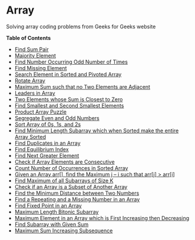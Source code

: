 # Array
Solving array coding problems from Geeks for Geeks website

**Table of Contents**

* [Find Sum Pair](http://www.geeksforgeeks.org/write-a-c-program-that-given-a-set-a-of-n-numbers-and-another-number-x-determines-whether-or-not-there-exist-two-elements-in-s-whose-sum-is-exactly-x/)
* [Majority Element](http://www.geeksforgeeks.org/majority-element/)
* [Find Number Occurring Odd Number of Times](http://www.geeksforgeeks.org/find-the-number-occurring-odd-number-of-times/)
* [Find Missing Element](http://www.geeksforgeeks.org/find-the-missing-number/)
* [Search Element in Sorted and Pivoted Array](http://www.geeksforgeeks.org/search-an-element-in-a-sorted-and-pivoted-array/)
* [Rotate Array](http://www.geeksforgeeks.org/program-for-array-rotation-continued-reversal-algorithm/)
* [Maximum Sum such that no Two Elements are Adjacent](http://www.geeksforgeeks.org/maximum-sum-such-that-no-two-elements-are-adjacent/)
* [Leaders in Array](http://www.geeksforgeeks.org/leaders-in-an-array/)
* [Two Elements whose Sum is Closest to Zero](http://www.geeksforgeeks.org/two-elements-whose-sum-is-closest-to-zero/)
* [Find Smallest and Second Smallest Elements](http://www.geeksforgeeks.org/to-find-smallest-and-second-smallest-element-in-an-array/)
* [Product Array Puzzle](http://www.geeksforgeeks.org/a-product-array-puzzle/)
* [Segregate Even and Odd Numbers](http://www.geeksforgeeks.org/segregate-even-and-odd-numbers/)
* [Sort Array of 0s, 1s, and 2s](http://www.geeksforgeeks.org/sort-an-array-of-0s-1s-and-2s/)
* [Find Minimum Length Subarray which when Sorted make the entire Array Sorted](http://www.geeksforgeeks.org/minimum-length-unsorted-subarray-sorting-which-makes-the-complete-array-sorted/)
* [Find Duplicates in an Array](http://www.geeksforgeeks.org/find-duplicates-in-on-time-and-constant-extra-space/)
* [Find Equilibrium Index](http://www.geeksforgeeks.org/equilibrium-index-of-an-array/)
* [Find Next Greater Element](http://www.geeksforgeeks.org/next-greater-element/)
* [Check if Array Elements are Consecutive](http://www.geeksforgeeks.org/check-if-array-elements-are-consecutive/)
* [Count Number of Occurrences in Sorted Array](http://www.geeksforgeeks.org/count-number-of-occurrences-in-a-sorted-array/)
* [Given an Array arr[], find the Maximum j – i such that arr[j] > arr[i]](http://www.geeksforgeeks.org/given-an-array-arr-find-the-maximum-j-i-such-that-arrj-arri/)
* [Find Maximum of all Subarrays of Size K](http://www.geeksforgeeks.org/maximum-of-all-subarrays-of-size-k/)
* [Check if an Array is a Subset of Another Array](http://www.geeksforgeeks.org/find-whether-an-array-is-subset-of-another-array-set-1/)
* [Find the Minimum Distance between Two Numbers](http://www.geeksforgeeks.org/find-the-minimum-distance-between-two-numbers/)
* [Find a Repeating and a Missing Number in an Array](http://www.geeksforgeeks.org/find-a-repeating-and-a-missing-number/)
* [Find Fixed Point in an Array](http://www.geeksforgeeks.org/find-a-fixed-point-in-a-given-array/)
* [Maximum Length Bitonic Subarray](http://www.geeksforgeeks.org/maximum-length-bitonic-subarray/)
* [Maximum Element in an Array which is First Increasing then Decreasing](http://www.geeksforgeeks.org/find-the-maximum-element-in-an-array-which-is-first-increasing-and-then-decreasing/)
* [Find Subarray with Given Sum](http://www.geeksforgeeks.org/find-subarray-with-given-sum/)
* [Maximum Sum Increasing Subsequence](http://www.geeksforgeeks.org/dynamic-programming-set-14-maximum-sum-increasing-subsequence/)